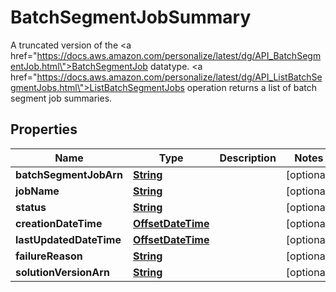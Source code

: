 

# BatchSegmentJobSummary

A truncated version of the <a href=\"https://docs.aws.amazon.com/personalize/latest/dg/API_BatchSegmentJob.html\">BatchSegmentJob</a> datatype. <a href=\"https://docs.aws.amazon.com/personalize/latest/dg/API_ListBatchSegmentJobs.html\">ListBatchSegmentJobs</a> operation returns a list of batch segment job summaries.

## Properties

| Name | Type | Description | Notes |
|------------ | ------------- | ------------- | -------------|
|**batchSegmentJobArn** | [**String**](String.md) |  |  [optional] |
|**jobName** | [**String**](String.md) |  |  [optional] |
|**status** | [**String**](String.md) |  |  [optional] |
|**creationDateTime** | [**OffsetDateTime**](OffsetDateTime.md) |  |  [optional] |
|**lastUpdatedDateTime** | [**OffsetDateTime**](OffsetDateTime.md) |  |  [optional] |
|**failureReason** | [**String**](String.md) |  |  [optional] |
|**solutionVersionArn** | [**String**](String.md) |  |  [optional] |



